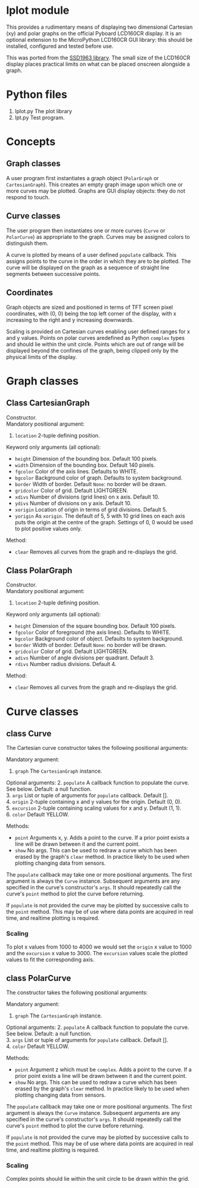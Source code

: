 # lplot module

This provides a rudimentary means of displaying two dimensional Cartesian (xy)
and polar graphs on the official Pyboard LCD160CR display. It is an optional
extension to the MicroPython LCD160CR GUI library: this should be installed,
configured and tested before use.

This was ported from the [SSD1963 library](https://github.com/peterhinch/micropython-tft-gui.git).
The small size of the LCD160CR display places practical limits on what can be
placed onscreen alongside a graph.

# Python files

 1. lplot.py The plot library
 2. lpt.py Test program.

# Concepts

## Graph classes

A user program first instantiates a graph object (``PolarGraph`` or
``CartesianGraph``). This creates an empty graph image upon which one or more
curves may be plotted. Graphs are GUI display objects: they do not respond to
touch.

## Curve classes

The user program then instantiates one or more curves (``Curve`` or
``PolarCurve``) as appropriate to the graph. Curves may be assigned colors to
distinguish them.

A curve is plotted by means of a user defined ``populate`` callback. This
assigns points to the curve in the order in which they are to be plotted. The
curve will be displayed on the graph as a sequence of straight line segments
between successive points.

## Coordinates

Graph objects are sized and positioned in terms of TFT screen pixel
coordinates, with (0, 0) being the top left corner of the display, with x
increasing to the right and y increasing downwards.

Scaling is provided on Cartesian curves enabling user defined ranges for x and
y values. Points on polar curves aredefined as Python ``complex`` types and
should lie within the unit circle. Points which are out of range will be
displayed beyond the confines of the graph, being clipped only by the physical
limits of the display.

# Graph classes

## Class CartesianGraph

Constructor.  
Mandatory positional argument:  
 1. ``location`` 2-tuple defining position.

Keyword only arguments (all optional):  
 * ``height`` Dimension of the bounding box. Default 100 pixels.
 * ``width`` Dimension of the bounding box. Default 140 pixels.
 * ``fgcolor`` Color of the axis lines. Defaults to WHITE.
 * ``bgcolor`` Background color of graph. Defaults to system background.
 * ``border`` Width of border. Default ``None``: no border will be drawn.
 * ``gridcolor`` Color of grid. Default LIGHTGREEN.
 * ``xdivs`` Number of divisions (grid lines) on x axis. Default 10.
 * ``ydivs`` Number of divisions on y axis. Default 10.
 * ``xorigin`` Location of origin in terms of grid divisions. Default 5.
 * ``yorigin`` As ``xorigin``. The default of 5, 5 with 10 grid lines on each axis puts the origin
 at the centre of the graph. Settings of 0, 0 would be used to plot positive values only.

Method:
 * ``clear`` Removes all curves from the graph and re-displays the grid.

## Class PolarGraph

Constructor.  
Mandatory positional argument:  
 1. ``location`` 2-tuple defining position.

Keyword only arguments (all optional):  
 * ``height`` Dimension of the square bounding box. Default 100 pixels.
 * ``fgcolor`` Color of foreground (the axis lines). Defaults to WHITE.
 * ``bgcolor`` Background color of object. Defaults to system background.
 * ``border`` Width of border. Default ``None``: no border will be drawn.
 * ``gridcolor`` Color of grid. Default LIGHTGREEN.
 * ``adivs`` Number of angle divisions per quadrant. Default 3.
 * ``rdivs`` Number radius divisions. Default 4.

Method:
 * ``clear`` Removes all curves from the graph and re-displays the grid.

# Curve classes

## class Curve

The Cartesian curve constructor takes the following positional arguments:

Mandatory argument:
 1. ``graph`` The ``CartesianGraph`` instance.

Optional arguments:
 2. ``populate`` A callback function to populate the curve. See below. Default: a null function.  
 3. ``args`` List or tuple of arguments for ``populate`` callback. Default [].  
 4. ``origin`` 2-tuple containing x and y values for the origin. Default (0, 0).  
 5. ``excursion`` 2-tuple containing scaling values for x and y. Default (1, 1).  
 6. ``color`` Default YELLOW.

Methods:
 * ``point`` Arguments x, y. Adds a point to the curve. If a prior point exists a line will be drawn
 between it and the current point.
 * ``show`` No args. This can be used to redraw a curve which has been erased by the graph's
 ``clear`` method. In practice likely to be used when plotting changing data from sensors.

The ``populate`` callback may take one or more positional arguments. The first argument is always
the ``Curve`` instance. Subsequent arguments are any specified in the curve's constructor's
``args``. It should repeatedly call the curve's ``point`` method to plot the curve before
returning.

If ``populate`` is not provided the curve may be plotted by successive calls to the ``point``
method. This may be of use where data points are acquired in real time, and realtime plotting is
required.

### Scaling

To plot x values from 1000 to 4000 we would set the ``origin`` x value to 1000 and the ``excursion``
x value to 3000. The ``excursion`` values scale the plotted values to fit the corresponding axis.

## class PolarCurve

The constructor takes the following positional arguments:

Mandatory argument:
 1. ``graph`` The ``CartesianGraph`` instance.

Optional arguments:
 2. ``populate`` A callback function to populate the curve. See below. Default: a null function.  
 3. ``args`` List or tuple of arguments for ``populate`` callback. Default [].  
 4. ``color`` Default YELLOW.

Methods:
 * ``point`` Argument z which must be ``complex``. Adds a point to the curve. If a prior point
 exists a line will be drawn between it and the current point.
 * ``show`` No args. This can be used to redraw a curve which has been erased by the graph's
 ``clear`` method. In practice likely to be used when plotting changing data from sensors.

The ``populate`` callback may take one or more positional arguments. The first argument is always
the ``Curve`` instance. Subsequent arguments are any specified in the curve's constructor's
``args``. It should repeatedly call the curve's ``point`` method to plot the curve before
returning.

If ``populate`` is not provided the curve may be plotted by successive calls to the ``point``
method. This may be of use where data points are acquired in real time, and realtime plotting is
required.

### Scaling

Complex points should lie within the unit circle to be drawn within the grid.
